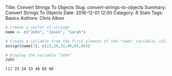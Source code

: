 Title: Convert Strings To Objects
Slug: convert-strings-to-objects
Summary: Convert Strings To Objects
Date: 2016-12-01 12:00
Category: R Stats
Tags: Basics
Authors: Chris Albon




```R
# Create a vector of strings
name <- c("John", "Jason", "Sarah")
```


```R
# Create a variable from the first element of the "name" variable, called that element's string and give that variable from values.
assign(name[1], c(23,24,33,46,65,86))
```


```R
# Display the variable "John"
John
```




    [1] 23 24 33 46 65 86
